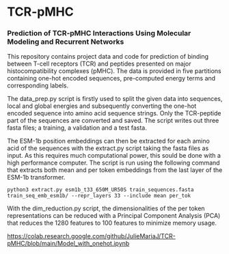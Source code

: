 # TCR-pMHC
### Prediction of TCR-pMHC Interactions Using Molecular Modeling and Recurrent Networks

This repository contains project data and code for prediction of binding between T-cell receptors (TCR) and peptides presented on major histocompatibility complexes (pMHC). The data is provided in five partitions containing one-hot encoded sequences, pre-computed energy terms and corresponding labels.

The data_prep.py script is firstly used to split the given data into sequences, local and global energies and subsequently converting the one-hot encoded sequence into amino acid sequence strings. Only the TCR-peptide part of the sequences are converted and saved. The script writes out three fasta files; a training, a validation and a test fasta.

The ESM-1b position embeddings can then be extracted for each amino acid of the sequences with the extract.py script taking the fasta files as input. As this requires much computational power, this sould be done with a high performance computer. The script is run using the following command that extracts both mean and per token embeddings from the last layer of the ESM-1b transformer. 

```
python3 extract.py esm1b_t33_650M_UR50S train_sequences.fasta train_seq_emb_esm1b/ --repr_layers 33 --include mean per_tok
```

With the dim_reduction.py script, the dimensionalities of the per token representations can be reduced with a Principal Component Analysis (PCA) that reduces the 1280 features to 100 features to minimize memory usage.

https://colab.research.google.com/github/JulieMariaJ/TCR-pMHC/blob/main/Model_with_onehot.ipynb

